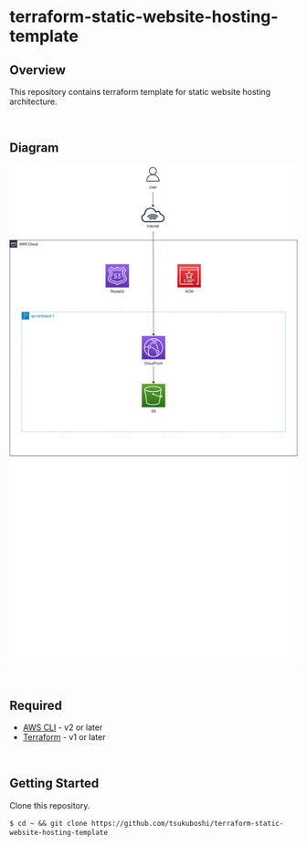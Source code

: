 # terraform-static-website-hosting-template

## Overview

This repository contains terraform template for static website hosting architecture.

&emsp;

## Diagram

![Diagram](./images/diagram.png)

&emsp;

## Required

- [AWS CLI](https://aws.amazon.com/cli) - v2 or later
- [Terraform](https://www.terraform.io/downloads.html) - v1 or later

&emsp;

## Getting Started

Clone this repository.

```shell
$ cd ~ && git clone https://github.com/tsukuboshi/terraform-static-website-hosting-template
```
